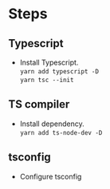 # Steps

## Typescript

- Install Typescript.  
  `yarn add typescript -D`  
  `yarn tsc --init`

## TS compiler

- Install dependency.  
  `yarn add ts-node-dev -D`

## tsconfig

- Configure tsconfig
